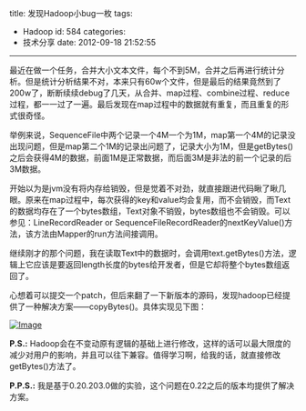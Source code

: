 title: 发现Hadoop小bug一枚
tags:
  - Hadoop
id: 584
categories:
  - 技术分享
date: 2012-09-18 21:52:55
---

最近在做一个任务，合并大小文本文件，每个不到5M，合并之后再进行统计分析。但是统计分析结果不对，本来只有60w个文件，但是最后的结果竟然到了200w了，断断续续debug了几天，从合并、map过程、combine过程、reduce过程，都一一过了一遍。最后发现在map过程中的数据就有重复，而且重复的形式很奇怪。
<!--more-->  

举例来说，SequenceFile中两个记录一个4M一个为1M，map第一个4M的记录没出现问题，但是map第二个1M的记录出问题了，记录大小为1M，但是getBytes()之后会获得4M的数据，前面1M是正常数据，而后面3M是非法的前一个记录的后3M数据。

开始以为是jvm没有将内存给销毁，但是觉着不对劲，就直接跟进代码瞅了瞅几眼。原来在map过程中，每次获得的key和value均会复用，而不会销毁，而Text的数据均存在了一个bytes数组，Text对象不销毁，bytes数组也不会销毁。可以参见：LineRecordReader or SequenceFileRecordReader的nextKeyValue()方法，该方法由Mapper的run方法间接调用。

继续刚才的那个问题，我在读取Text中的数据时，会调用text.getBytes()方法，逻辑上它应该是要返回length长度的bytes给开发者，但是它却将整个bytes数组返回了。

心想着可以提交一个patch，但后来翻了一下新版本的源码，发现hadoop已经提供了一种解决方案——copyBytes()。具体实现见下图：

[![Image](http://www.hongweiyi.com/wp-content/uploads/2012/09/Image_thumb.png "Image")](http://www.hongweiyi.com/wp-content/uploads/2012/09/Image.png)

**P.S.:** Hadoop会在不变动原有逻辑的基础上进行修改，这样的话可以最大限度的减少对用户的影响，并且可以往下兼容。值得学习啊，给我的话，就直接修改getBytes()方法了。

**P.P.S.:** 我是基于0.20.203.0做的实验，这个问题在0.22之后的版本均提供了解决方案。